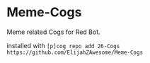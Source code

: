 # Meme-Cogs
Meme related Cogs for Red Bot. 

installed with 
`[p]cog repo add 26-Cogs https://github.com/ElijahZAwesome/Meme-Cogs`
